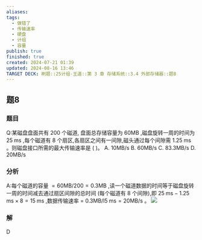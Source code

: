 ```yaml
---
aliases: 
tags:
  - 做错了
  - 传输速率
  - 硬盘
  - 计组
  - 容量
publish: true
finished: true
created: 2024-07-21 01:39
updated: 2024-08-16 13:46
TARGET DECK: 刷题::25计组-王道::第 3 章 存储系统::3.4 外部存储器::题8
---
```


## 题8
### 题目
Q:某磁盘盘面共有 200 个磁道, 盘面总存储容量为 ${60}\mathrm{{MB}}$ ,磁盘旋转一周的时间为 ${25}\mathrm{\;{ms}}$ ,每个磁道有 8 个扇区,各扇区之间有一间隙,磁头通过每个间隙需 ${1.25}\mathrm{\;{ms}}$ 。则磁盘接口所需的最大传输速率是 ( )。
A. ${10}\mathrm{{MB}}/\mathrm{s}$ B. ${60}\mathrm{{MB}}/\mathrm{s}$ C. ${83.3}\mathrm{{MB}}/\mathrm{s}$ D. ${20}\mathrm{{MB}}/\mathrm{s}$
### 分析
A:每个磁道的容量 $= {60}\mathrm{{MB}}/{200} = {0.3}\mathrm{{MB}}$ ,读一个磁道数据的时间等于磁盘旋转一周的时间减去通过扇区间隙的总时间 (每个磁道有 8 个间隙),即 ${25}\mathrm{\;{ms}} - {1.25}\mathrm{\;{ms}} \times  8 = {15}\mathrm{\;{ms}}$ ,数据传输速率 $=$ ${0.3}\mathrm{{MB}}/\mathrm{l}5\mathrm{\;{ms}} = {20}\mathrm{{MB}}/\mathrm{s}$ 。
![](https://img.hwenyi.tech/202408031655961.webp)
### 解
D
